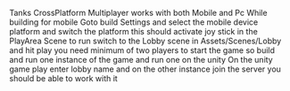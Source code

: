 Tanks CrossPlatform Multiplayer
works with both Mobile and Pc
While building for mobile 
Goto build Settings and select the mobile device platform and switch the platform 
this should activate joy stick in the PlayArea Scene 
to run switch to the Lobby scene in Assets/Scenes/Lobby and hit play 
you need minimum of two players to start the game so build and run one instance of the game and run one on the unity 
On the unity game play enter lobby name and on the other instance join the server you should be able to work with it 
